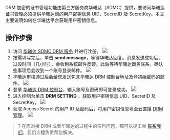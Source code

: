 DRM 加密的证书管理功能由第三方服务商华曦达（SDMC）提供，要访问华曦达证书管理必须提供华曦达侧的用户密钥信息 UID、SecretID 及 SecretKey。本文主要说明如何在华曦达平台获取用户密钥信息。

## 操作步骤
1. 访问 [华曦达 SDMC DRM 服务](https://www.xmediacloud.com/contact-us/) 并进行注册。
![](https://qcloudimg.tencent-cloud.cn/raw/e92825b46f81fce995a115c0905915cb.png)
2. 按需填写完后，单击 **send message**，等待华曦达回复。消息发送成功后，过段时间（几小时），会收到系统邮件反馈。此后等待华曦达商务联系，确认些事项后会收到一个账号登录邮件。
![](https://qcloudimg.tencent-cloud.cn/raw/73ca49235b99ef7c42c97514a46f47c8.png)
4. 华曦达审核通过后会给您发送包含华曦达 DRM 控制台地址及登初始密码的邮件。
![](https://qcloudimg.tencent-cloud.cn/raw/bb515024dc70d7c41e1c83dc64ed6fc6.png)
5. 登录 [华曦达 DRM 控制台](https://sso.multidrm.tv/login)，输入账号及密码即可登录成功。
![](https://qcloudimg.tencent-cloud.cn/raw/1833a48650c8ba607ad57701839b6d33.png)
6. 进入控制台单击 **DRM SETTING** ，获取用户密钥信息 UID、SecretID 及 SecretKey。
![](https://qcloudimg.tencent-cloud.cn/raw/59b1edb28e121521e9806b0d062b7495.png)
6. 获取 Access Secret 的用户 ID 及密码后，将用户密钥信息填至云直播 [DRM 管理](https://console.cloud.tencent.com/live/config/drm)。
![](https://qcloudimg.tencent-cloud.cn/raw/512a49f55ca1cac9db93f8b40b083713.png)
> ? 在您对接 DRM 或者华曦达的过程中的任何问题，都可以提工单 [联系我们](https://console.cloud.tencent.com/workorder/category)，我们全程负责帮您解决。
